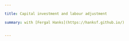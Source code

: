 ```yaml
---

title: Capital investment and labour adjustment

summary: with [Fergal Hanks](https://hanksf.github.io/)


---
```

